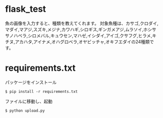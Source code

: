 # flask_test
魚の画像を入力すると、種類を教えてくれます。
対象魚種は、カサゴ,クロダイ,マダイ,マアジ,スズキ,メジナ,カワハギ,シロギス,ギンガメアジ,ムラソイ,ホシササノハベラ,シロメバル,キュウセン,マハゼ,イシダイ,アイゴ,クサフグ,ヒラメ,キチヌ,アカハタ,アイナメ,オハグロベラ,オヤビッチャ,オキフエダイの24種類です。

# requirements.txt

パッケージをインストール

`$ pip install -r requirements.txt`

ファイルに移動し、起動

`$ python upload.py`
